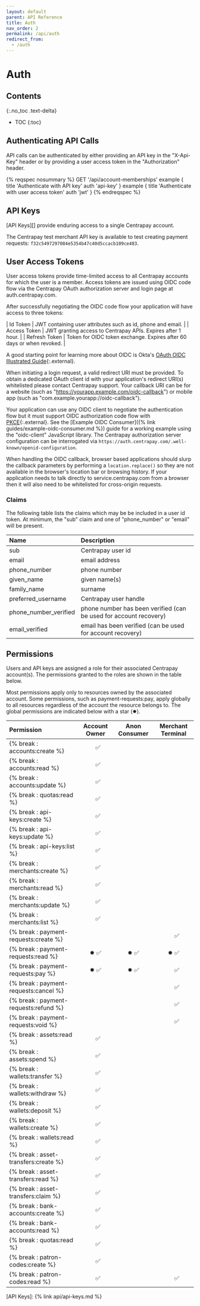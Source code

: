 ```yaml
---
layout: default
parent: API Reference
title: Auth
nav_order: 2
permalink: /api/auth
redirect_from:
  - /auth
---
```


# Auth

## Contents
{:.no_toc .text-delta}

* TOC
{:toc}

## Authenticating API Calls

API calls can be authenticated by either providing an API key in the
"X-Api-Key" header or by providing a user access token in the "Authorization"
header.

{% reqspec nosummary %}
  GET '/api/account-memberships'
  example {
    title 'Authenticate with API key'
    auth 'api-key'
  }
  example {
    title 'Authenticate with user access token'
    auth 'jwt'
  }
{% endreqspec %}

## API Keys

[API Keys][] provide enduring access to a single Centrapay account.

The Centrapay test merchant API key is available to test creating payment requests:
`f32c5497297084e5354b47c40d5ccacb109ce483`.


## User Access Tokens

User access tokens provide time-limited access to all Centrapay accounts for
which the user is a member. Access tokens are issued using OIDC code flow via
the Centrapay OAuth authorization server and login page at auth.centrapay.com.

After successfully negotiating the OIDC code flow your application will have access to three tokens:

| Id Token      | JWT containing user attributes such as id, phone and email.           |
| Access Token  | JWT granting access to Centrapay APIs. Expires after 1 hour.          |
| Refresh Token | Token for OIDC token exchange. Expires after 60 days or when revoked. |

A good starting point for learning more about OIDC is Okta's [OAuth OIDC Illustrated Guide][okta-oidc]{:.external}.

When initiating a login request, a valid redirect URI must be provided. To
obtain a dedicated OAuth client id with your application's redirect URI(s)
whitelisted please contact Centrapay support. Your callback URI can be for a
website (such as "https://yourapp.example.com/oidc-callback") or mobile app
(such as "com.example.yourapp://oidc-callback").

Your application can use any OIDC client to negotiate the authentication flow
but it must support OIDC authorization code flow with [PKCE][pkce]{:.external}.
See the [Example OIDC Consumer]({% link guides/example-oidc-consumer.md %}) guide for a
working example using the "oidc-client" JavaScript library. The Centrapay
authorization server configuration can be interrogated via
`https://auth.centrapay.com/.well-known/openid-configuration`.

When handling the OIDC callback, browser based applications should slurp the
callback parameters by performing a `location.replace()` so they are not
available in the browser's location bar or browsing history. If your application
needs to talk directly to service.centrapay.com from a browser then it will
also need to be whitelisted for cross-origin requests.


### Claims

The following table lists the claims which may be be included in a user id token.
At minimum, the "sub" claim and one of "phone_number" or "email" will be present.

| Name                  | Description                                                       |
|:----------------------|:------------------------------------------------------------------|
| sub                   | Centrapay user id                                                 |
| email                 | email address                                                     |
| phone_number          | phone number                                                      |
| given_name            | given name(s)                                                     |
| family_name           | surname                                                           |
| preferred_username    | Centrapay user handle                                             |
| phone_number_verified | phone number has been verified (can be used for account recovery) |
| email_verified        | email has been verified (can be used for account recovery)        |


## Permissions

Users and API keys are assigned a role for their associated Centrapay
account(s). The permissions granted to the roles are shown in the table below.

Most permissions apply only to resources owned by the associated account. Some
permissions, such as payment-requests:pay, apply globally to all resources
regardless of the account the resource belongs to. The global permissions are
indicated below with a star (✸).

|              Permission               | Account Owner  | Anon Consumer |  Merchant Terminal   |
| :------------------------------------ | :------------: | :-----------: | :------------------: |
| {% break : accounts:create         %} | &nbsp;&nbsp; ✅ |               |                      |
| {% break : accounts:read           %} | &nbsp;&nbsp; ✅ |               |                      |
| {% break : accounts:update         %} | &nbsp;&nbsp; ✅ |               |                      |
| {% break : quotas:read             %} | &nbsp;&nbsp; ✅ |               |                      |
| {% break : api-keys:create         %} | &nbsp;&nbsp; ✅ |               |                      |
| {% break : api-keys:update         %} | &nbsp;&nbsp; ✅ |               |                      |
| {% break : api-keys:list           %} | &nbsp;&nbsp; ✅ |               |                      |
| {% break : merchants:create        %} | &nbsp;&nbsp; ✅ |               |                      |
| {% break : merchants:read          %} | &nbsp;&nbsp; ✅ |               |                      |
| {% break : merchants:update        %} | &nbsp;&nbsp; ✅ |               |                      |
| {% break : merchants:list          %} | &nbsp;&nbsp; ✅ |               |                      |
| {% break : payment-requests:create %} |                |               | &nbsp;&nbsp;&nbsp; ✅ |
| {% break : payment-requests:read   %} |      ✸ ✅       |      ✸ ✅      |         ✸ ✅          |
| {% break : payment-requests:pay    %} |      ✸ ✅       |      ✸ ✅      | &nbsp;&nbsp;&nbsp; ✅ |
| {% break : payment-requests:cancel %} |                |               | &nbsp;&nbsp;&nbsp; ✅ |
| {% break : payment-requests:refund %} |                |               | &nbsp;&nbsp;&nbsp; ✅ |
| {% break : payment-requests:void   %} |                |               | &nbsp;&nbsp;&nbsp; ✅ |
| {% break : assets:read             %} | &nbsp;&nbsp; ✅ |               |                      |
| {% break : assets:spend            %} | &nbsp;&nbsp; ✅ |               |                      |
| {% break : wallets:transfer        %} | &nbsp;&nbsp; ✅ |               |                      |
| {% break : wallets:withdraw        %} | &nbsp;&nbsp; ✅ |               |                      |
| {% break : wallets:deposit         %} | &nbsp;&nbsp; ✅ |               |                      |
| {% break : wallets:create          %} | &nbsp;&nbsp; ✅ |               |                      |
| {% break : wallets:read            %} | &nbsp;&nbsp; ✅ |               |                      |
| {% break : asset-transfers:create  %} | &nbsp;&nbsp; ✅ |               |                      |
| {% break : asset-transfers:read    %} | &nbsp;&nbsp; ✅ |               |                      |
| {% break : asset-transfers:claim   %} | &nbsp;&nbsp; ✅ |               |                      |
| {% break : bank-accounts:create %}    | &nbsp;&nbsp; ✅ |               |                      |
| {% break : bank-accounts:read   %}    | &nbsp;&nbsp; ✅ |               |                      |
| {% break : quotas:read             %} | &nbsp;&nbsp; ✅ |               |                      |
| {% break : patron-codes:create %}     | &nbsp;&nbsp; ✅ |               |                      |
| {% break : patron-codes:read %}       | &nbsp;&nbsp; ✅ |               | &nbsp;&nbsp;&nbsp; ✅ |


[okta-oidc]: https://developer.okta.com/blog/2019/10/21/illustrated-guide-to-oauth-and-oidc
[pkce]: https://oauth.net/2/pkce/
[API Keys]: {% link api/api-keys.md %}
